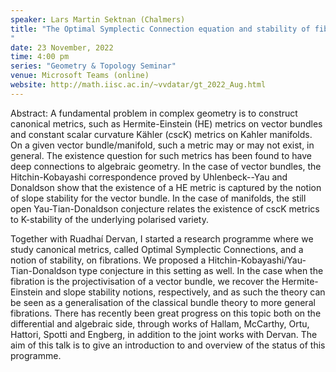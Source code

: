 ```yaml
---
speaker: Lars Martin Sektnan (Chalmers)
title: "The Optimal Symplectic Connection equation and stability of fibrations
"
date: 23 November, 2022
time: 4:00 pm
series: "Geometry & Topology Seminar"
venue: Microsoft Teams (online)
website: http://math.iisc.ac.in/~vvdatar/gt_2022_Aug.html
---
```


Abstract:  A fundamental problem in complex geometry is to construct canonical metrics, such as Hermite-Einstein (HE) metrics on vector bundles and 
constant scalar curvature Kähler (cscK) metrics on Kahler manifolds. On a given vector bundle/manifold, such a metric may or may not exist, in general. 
The existence question for such metrics has been found to have deep connections to algebraic geometry. In the case of vector bundles, the Hitchin-Kobayashi 
correspondence proved by Uhlenbeck--Yau and Donaldson show that the existence of a HE metric is captured by the notion of slope stability for the vector bundle. 
In the case of manifolds, the still open Yau-Tian-Donaldson conjecture relates the existence of cscK metrics to K-stability of the underlying polarised variety.

Together with Ruadhaí Dervan, I started a research programme where we study canonical metrics, called Optimal Symplectic Connections, and a notion of stability,
on fibrations. We proposed a Hitchin-Kobayashi/Yau-Tian-Donaldson type conjecture in this setting as well. In the case when the fibration is the 
projectivisation of a vector bundle, we recover the Hermite-Einstein and slope stability notions, respectively, and as such the theory can be seen as a 
generalisation of the classical bundle theory to more general fibrations. There has recently been great progress on this topic both on the differential and 
algebraic side, through works of Hallam, McCarthy, Ortu, Hattori, Spotti and Engberg, in addition to the joint works with Dervan. The aim of this talk is to give 
an introduction to and overview of the status of this programme.
